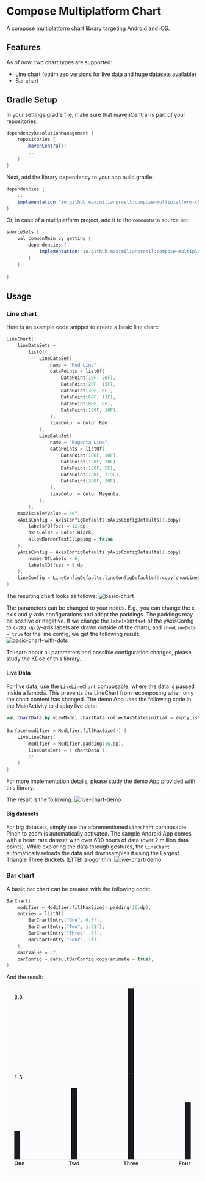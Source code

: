 # Compose Multiplatform Chart
A compose multiplatform chart library targeting Android and iOS. 

## Features
As of now, two chart types are supported:
- Line chart (optimized versions for live data and huge datasets available)
- Bar chart

## Gradle Setup
In your settings.gradle file, make sure that mavenCentral is part of your repositories:
```gradle
dependencyResolutionManagement {
    repositories {
        mavenCentral()
        ...
    }
}
```

Next, add the library dependency to your app build.gradle:
```gradle
dependencies {
    ...
    implementation "io.github.maximilianproell:compose-multiplatform-chart:2.1.0"
}
```
Or, in case of a multiplatform project, add it to the `commonMain` source set:
```gradle
sourceSets {
    val commonMain by getting {
        dependencies {
            implementation("io.github.maximilianproell:compose-multiplatform-chart:2.1.0")
        }
    }
    ...
}
```

## Usage
### Line chart
Here is an example code snippet to create a basic line chart:
```kotlin
LineChart(
    lineDataSets =
        listOf(
            LineDataSet(
                name = "Red Line",
                dataPoints = listOf(
                    DataPoint(10F, 20F),
                    DataPoint(20F, 15F),
                    DataPoint(30F, 6F),
                    DataPoint(60F, 13F),
                    DataPoint(80F, 0F),
                    DataPoint(100F, 10F),
                ),
                lineColor = Color.Red
            ),
            LineDataSet(
                name = "Magenta Line",
                dataPoints = listOf(
                    DataPoint(100F, 10F),
                    DataPoint(120F, 20F),
                    DataPoint(130F, 5F),
                    DataPoint(160F, 7.5F),
                    DataPoint(200F, 30F),
                ),
                lineColor = Color.Magenta,
            ),
        ),
    maxVisibleYValue = 30f,
    xAxisConfig = AxisConfigDefaults.xAxisConfigDefaults().copy(
        labelsYOffset = 12.dp,
        axisColor = Color.Black,
        allowBorderTextClipping = false
    ),
    yAxisConfig = AxisConfigDefaults.yAxisConfigDefaults().copy(
        numberOfLabels = 6,
        labelsXOffset = 8.dp
    ),
    lineConfig = LineConfigDefaults.lineConfigDefaults().copy(showLineDots = false)
)
```
The resulting chart looks as follows:
![basic-chart](screenshots/basic-chart.jpg)

The parameters can be changed to your needs. E.g., you can change the x-axis and y-axis configurations and adapt the paddings. The paddings may be positive or negative. If we change the `labelsXOffset` of the yAxisConfig to `(-28).dp` (y-axis labels are drawn outside of the chart), and `showLineDots = true` for the line config, we get the following result:
![basic-chart-with-dots](screenshots/basic-chart-yaxis-outside.jpg)

To learn about all parameters and possible configuration changes, please study the KDoc of this library.

#### Live Data
For live data, use the `LiveLineChart` composable, where the data is passed inside a lambda. This prevents the LineChart from recomposing when only the chart content has changed. The demo App uses the following code in the MainActivity to display live data:
```kotlin
val chartData by viewModel.chartData.collectAsState(initial = emptyList())

Surface(modifier = Modifier.fillMaxSize()) {
    LiveLineChart(
        modifier = Modifier.padding(16.dp),
        lineDataSets = { chartData },
        // ...
    )
}
```
For more implementation details, please study the demo App provided with this library.

The result is the following:
![live-chart-demo](screenshots/live-chart.gif)

#### Big datasets
For big datasets, simply use the aforementioned `LineChart` composable. Pinch to zoom is automatically activated. The sample Android App comes with a heart rate dataset with over 600 hours of data (over 2 million data points). While exploring the data through gestures, the `LineChart` automatically reloads the data and downsamples it using the Largest Triangle Three Buckets (LTTB) alogorithm:
![live-chart-demo](screenshots/line-chart-huge-data.gif)

### Bar chart
A basic bar chart can be created with the following code:
```kotlin
BarChart(
    modifier = Modifier.fillMaxSize().padding(16.dp),
    entries = listOf(
        BarChartEntry("One", 0.5f),
        BarChartEntry("Two", 1.25f),
        BarChartEntry("Three", 3f),
        BarChartEntry("Four", 1f),
    ),
    maxYValue = 3f,
    barConfig = defaultBarConfig.copy(animate = true),
)
```

And the result:
![basic-bar-chart](screenshots/basic-bar-chart.jpg)
